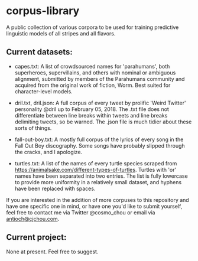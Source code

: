 # corpus-library
A public collection of various corpora to be used for training predictive linguistic models of all stripes and all flavors.

## Current datasets:

- capes.txt: A list of crowdsourced names for 'parahumans', both superheroes, supervillains, and others with nominal or ambiguous alignment, submitted by members of the Parahumans community and acquired from the original work of fiction, Worm. Best suited for character-level models.

- dril.txt, dril.json: A full corpus of every tweet by prolific 'Weird Twitter' personality @dril up to February 05, 2018. The .txt file does not differentiate between line breaks within tweets and line breaks delimiting tweets, so be warned. The .json file is much tidier about these sorts of things.

- fall-out-boy.txt: A mostly full corpus of the lyrics of every song in the Fall Out Boy discography. Some songs have probably slipped through the cracks, and I apologize.

- turtles.txt: A list of the names of every turtle species scraped from https://animalsake.com/different-types-of-turtles. Turtles with 'or' names have been separated into two entries. The list is fully lowercase to provide more uniformity in a relatively small dataset, and hyphens have been replaced with spaces.

If you are interested in the addition of more corpuses to this repository and have one specific one in mind, or have one you'd like to submit yourself, feel free to contact me via Twitter @cosmo_chou or email via antioch@cjchou.com.

## Current project:

None at present. Feel free to suggest.
